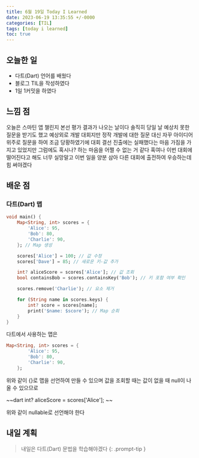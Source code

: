 ```yaml
---
title: 6월 19일 Today I Learned
date: 2023-06-19 13:35:55 +/-0000
categories: [TIL]
tags: [today i learned]
toc: true
---
```


## 오늘한 일

* 다트(Dart) 언어를 배웠다
* 블로그 TIL을 작성하였다
* 1일 1커밋을 하였다

## 느낌 점

오늘은 스마틴 앱 챌린지 본선 평가 결과가 나오는 날이다 솔직히 당일 날 예상치 못한 질문을
받기도 했고 예상외로 개발 대회지만 정작 개발에 대한 질문 대신 자꾸 아이디어 위주로
질문을 하여 조금 당황하였기에 대회 결선 진출에는 실패했다는 마음 가짐을 가지고 있었지만
그럼에도 혹시나? 하는 마음을 어쩔 수 없는 거 같다 혹여나 이번 대회에 떨어진다고 해도 너무
실망말고 이번 일을 양분 삼아 다른 대회에 출전하여 우승하는데 힘 써야겠다

## 배운 점

### 다트(Dart) 맵

~~~dart
void main() {
    Map<String, int> scores = {
        'Alice': 95,
        'Bob': 80,
        'Charlie': 90,
    }; // Map 생성

    scores['Alice'] = 100; // 값 수정
    scores['Dave'] = 85; // 새로운 키-값 추가

    int? aliceScore = scores['Alice']; // 값 조회
    bool containsBob = scores.containsKey('Bob'); // 키 포함 여부 확인

    scores.remove('Charlie'); // 요소 제거

    for (String name in scores.keys) {
        int? score = scores[name];
        print('$name: $score'); // Map 순회
    }
}
~~~

다트에서 사용하는 맵은 

~~~dart
Map<String, int> scores = {
        'Alice': 95,
        'Bob': 80,
        'Charlie': 90,
    };
~~~

위와 같이 {}로 맵을 선언하여 만들 수 있으며 값을 조회할 때는 값이 없을 때 null이
나올 수 있으므로

~~dart
int? aliceScore = scores['Alice'];
~~

위와 같이 nullable로 선언해야 한다

## 내일 계획

> 내일은 다트(Dart) 문법을 학습해야겠다
{: .prompt-tip }
